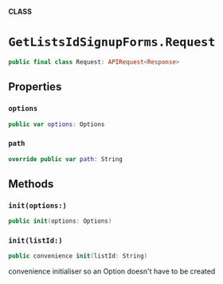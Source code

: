 **CLASS**

# `GetListsIdSignupForms.Request`

```swift
public final class Request: APIRequest<Response>
```

## Properties
### `options`

```swift
public var options: Options
```

### `path`

```swift
override public var path: String
```

## Methods
### `init(options:)`

```swift
public init(options: Options)
```

### `init(listId:)`

```swift
public convenience init(listId: String)
```

convenience initialiser so an Option doesn't have to be created
